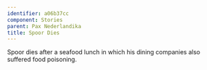 ```yaml
---
identifier: a06b37cc
component: Stories
parent: Pax Nederlandika 
title: Spoor Dies
---
```

Spoor dies after a seafood lunch in which his dining companies also
suffered food poisoning.
